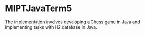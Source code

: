 # MIPTJavaTerm5
The implementation involves developing a Chess game in Java and implementing tasks with H2 database in Java.
